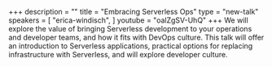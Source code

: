 +++
description = ""
title = "Embracing Serverless Ops"
type = "new-talk"
speakers = [
        "erica-windisch",
]
youtube = "oalZgSV-UhQ"
+++
We will explore the value of bringing Serverless development to your operations and developer teams, and how it fits with DevOps culture. This talk will offer an introduction to Serverless applications, practical options for replacing infrastructure with Serverless, and will explore developer culture.